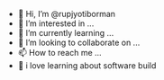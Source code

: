 - 👋 Hi, I’m @rupjyotiborman
- 👀 I’m interested in ...
- 🌱 I’m currently learning ...
- 💞️ I’m looking to collaborate on ...
- 📫 How to reach me ...
- 🍇 i love learning about software build
<!---
rupjyotiborman/rupjyotiborman is a ✨ special ✨ repository because its `README.md` (this file) appears on your GitHub profile.
You can click the Preview link to take a look at your changes.
--->
